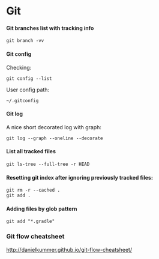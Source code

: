 # Git

#### Git branches list with tracking info

```
git branch -vv
```

#### Git config

Checking:

```
git config --list
```

User config path:

```
~/.gitconfig
```

#### Git log

A nice short decorated log with graph:

```
git log --graph --oneline --decorate
```

#### List all tracked files

```
git ls-tree --full-tree -r HEAD
```

#### Resetting git index after ignoring previously tracked files:

```
git rm -r --cached .
git add .
```

#### Adding files by glob pattern

```
git add "*.gradle"
```

### Git flow cheatsheet

http://danielkummer.github.io/git-flow-cheatsheet/
